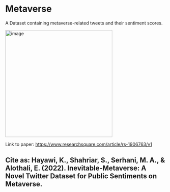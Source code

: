 # Metaverse

A Dataset containing metaverse-related tweets and their sentiment scores.

<img width="336" alt="image" src="https://user-images.githubusercontent.com/47560178/180660840-96e16e5a-7355-4dcb-bd5c-cf0e8c9daaf5.png">

Link to paper: https://www.researchsquare.com/article/rs-1906763/v1

## Cite as: Hayawi, K., Shahriar, S., Serhani, M. A., & Alothali, E. (2022). Inevitable-Metaverse: A Novel Twitter Dataset for Public Sentiments on Metaverse.
